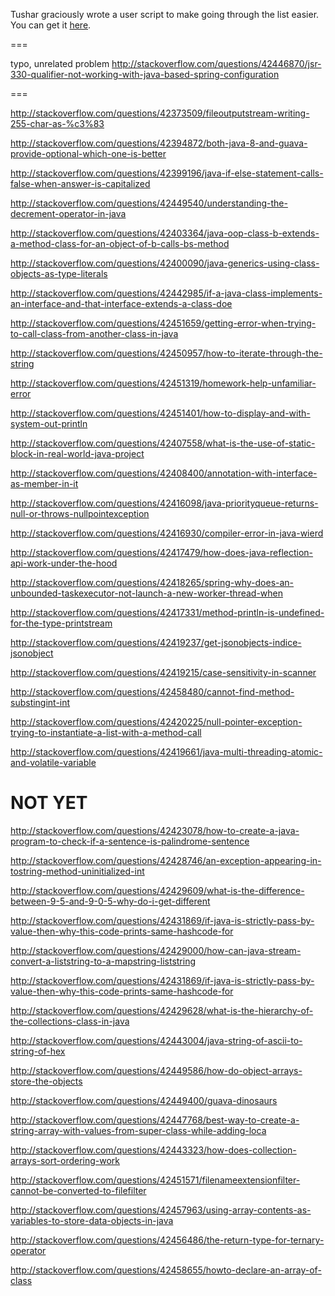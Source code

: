 Tushar graciously wrote a user script to make going through the list easier. You can get it [here](https://github.com/tusharjadhav219/Userscript-for-delete-candidates).

===

typo, unrelated problem http://stackoverflow.com/questions/42446870/jsr-330-qualifier-not-working-with-java-based-spring-configuration

===

http://stackoverflow.com/questions/42373509/fileoutputstream-writing-255-char-as-%c3%83

http://stackoverflow.com/questions/42394872/both-java-8-and-guava-provide-optional-which-one-is-better

http://stackoverflow.com/questions/42399196/java-if-else-statement-calls-false-when-answer-is-capitalized

http://stackoverflow.com/questions/42449540/understanding-the-decrement-operator-in-java

http://stackoverflow.com/questions/42403364/java-oop-class-b-extends-a-method-class-for-an-object-of-b-calls-bs-method

http://stackoverflow.com/questions/42400090/java-generics-using-class-objects-as-type-literals

http://stackoverflow.com/questions/42442985/if-a-java-class-implements-an-interface-and-that-interface-extends-a-class-doe

http://stackoverflow.com/questions/42451659/getting-error-when-trying-to-call-class-from-another-class-in-java

http://stackoverflow.com/questions/42450957/how-to-iterate-through-the-string

http://stackoverflow.com/questions/42451319/homework-help-unfamiliar-error

http://stackoverflow.com/questions/42451401/how-to-display-and-with-system-out-println

http://stackoverflow.com/questions/42407558/what-is-the-use-of-static-block-in-real-world-java-project

http://stackoverflow.com/questions/42408400/annotation-with-interface-as-member-in-it

http://stackoverflow.com/questions/42416098/java-priorityqueue-returns-null-or-throws-nullpointexception

http://stackoverflow.com/questions/42416930/compiler-error-in-java-wierd

http://stackoverflow.com/questions/42417479/how-does-java-reflection-api-work-under-the-hood

http://stackoverflow.com/questions/42418265/spring-why-does-an-unbounded-taskexecutor-not-launch-a-new-worker-thread-when

http://stackoverflow.com/questions/42417331/method-println-is-undefined-for-the-type-printstream

http://stackoverflow.com/questions/42419237/get-jsonobjects-indice-jsonobject

http://stackoverflow.com/questions/42419215/case-sensitivity-in-scanner

http://stackoverflow.com/questions/42458480/cannot-find-method-substingint-int

http://stackoverflow.com/questions/42420225/null-pointer-exception-trying-to-instantiate-a-list-with-a-method-call

http://stackoverflow.com/questions/42419661/java-multi-threading-atomic-and-volatile-variable

NOT YET
=====

http://stackoverflow.com/questions/42423078/how-to-create-a-java-program-to-check-if-a-sentence-is-palindrome-sentence

http://stackoverflow.com/questions/42428746/an-exception-appearing-in-tostring-method-uninitialized-int

http://stackoverflow.com/questions/42429609/what-is-the-difference-between-9-5-and-9-0-5-why-do-i-get-different

http://stackoverflow.com/questions/42431869/if-java-is-strictly-pass-by-value-then-why-this-code-prints-same-hashcode-for

http://stackoverflow.com/questions/42429000/how-can-java-stream-convert-a-liststring-to-a-mapstring-liststring

http://stackoverflow.com/questions/42431869/if-java-is-strictly-pass-by-value-then-why-this-code-prints-same-hashcode-for

http://stackoverflow.com/questions/42429628/what-is-the-hierarchy-of-the-collections-class-in-java

http://stackoverflow.com/questions/42443004/java-string-of-ascii-to-string-of-hex

http://stackoverflow.com/questions/42449586/how-do-object-arrays-store-the-objects

http://stackoverflow.com/questions/42449400/guava-dinosaurs

http://stackoverflow.com/questions/42447768/best-way-to-create-a-string-array-with-values-from-super-class-while-adding-loca

http://stackoverflow.com/questions/42443323/how-does-collection-arrays-sort-ordering-work

http://stackoverflow.com/questions/42451571/filenameextensionfilter-cannot-be-converted-to-filefilter

http://stackoverflow.com/questions/42457963/using-array-contents-as-variables-to-store-data-objects-in-java

http://stackoverflow.com/questions/42456486/the-return-type-for-ternary-operator

http://stackoverflow.com/questions/42458655/howto-declare-an-array-of-class